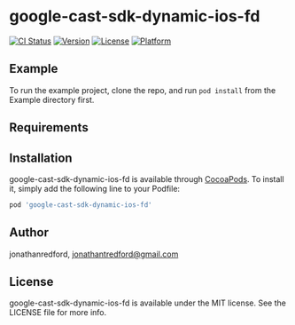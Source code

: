 # google-cast-sdk-dynamic-ios-fd

[![CI Status](https://img.shields.io/travis/jonathanredford/google-cast-sdk-dynamic-ios-fd.svg?style=flat)](https://travis-ci.org/jonathanredford/google-cast-sdk-dynamic-ios-fd)
[![Version](https://img.shields.io/cocoapods/v/google-cast-sdk-dynamic-ios-fd.svg?style=flat)](https://cocoapods.org/pods/google-cast-sdk-dynamic-ios-fd)
[![License](https://img.shields.io/cocoapods/l/google-cast-sdk-dynamic-ios-fd.svg?style=flat)](https://cocoapods.org/pods/google-cast-sdk-dynamic-ios-fd)
[![Platform](https://img.shields.io/cocoapods/p/google-cast-sdk-dynamic-ios-fd.svg?style=flat)](https://cocoapods.org/pods/google-cast-sdk-dynamic-ios-fd)

## Example

To run the example project, clone the repo, and run `pod install` from the Example directory first.

## Requirements

## Installation

google-cast-sdk-dynamic-ios-fd is available through [CocoaPods](https://cocoapods.org). To install
it, simply add the following line to your Podfile:

```ruby
pod 'google-cast-sdk-dynamic-ios-fd'
```

## Author

jonathanredford, jonathantredford@gmail.com

## License

google-cast-sdk-dynamic-ios-fd is available under the MIT license. See the LICENSE file for more info.
